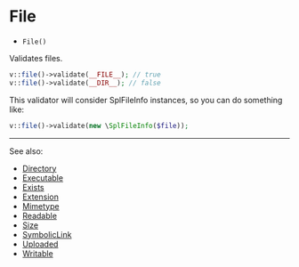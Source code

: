 # File

- `File()`

Validates files.

```php
v::file()->validate(__FILE__); // true
v::file()->validate(__DIR__); // false
```

This validator will consider SplFileInfo instances, so you can do something like:

```php
v::file()->validate(new \SplFileInfo($file));
```

***
See also:

  * [Directory](Directory.md)
  * [Executable](Executable.md)
  * [Exists](Exists.md)
  * [Extension](Extension.md)
  * [Mimetype](Mimetype.md)
  * [Readable](Readable.md)
  * [Size](Size.md)
  * [SymbolicLink](SymbolicLink.md)
  * [Uploaded](Uploaded.md)
  * [Writable](Writable.md)
